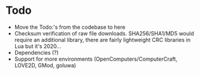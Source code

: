 # Todo

- Move the Todo:'s from the codebase to here
- Checksum verification of raw file downloads. SHA256/SHA1/MD5 would require an additional library, there are fairly lightweight CRC libraries in Lua but it's 2020...
- Dependencies (?)
- Support for more environments (OpenComputers/ComputerCraft, LOVE2D, GMod, goluwa)
